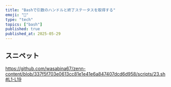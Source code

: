 ```yaml
---
title: "Bashで引数のハンドルと終了ステータスを取得する"
emoji: "🐧"
type: "tech"
topics: ["bash"]
published: true
published_at: 2025-05-29
---
```


## スニペット

https://github.com/wasabina67/zenn-content/blob/337f5f703e0613cc81e1e41e6a847407dcd6d958/scripts/23.sh#L1-L19
